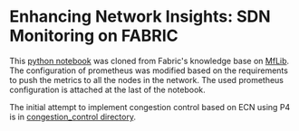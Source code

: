# Enhancing Network Insights: SDN Monitoring on FABRIC

This [python notebook](https://github.com/bindrad/SDN-Monitoring-on-FABRIC/blob/main/monitoring/monitoring.ipynb) was cloned from Fabric's knowledge base on [MfLib](https://github.com/fabric-testbed/jupyter-examples/tree/main/fabric_examples/mflib).
The configuration of prometheus was modified based on the requirements to push the metrics to all the nodes in the network. The used prometheus configuration is attached at the last of the notebook.

The initial attempt to implement congestion control based on ECN using P4 is in [congestion_control directory](https://github.com/bindrad/SDN-Monitoring-on-FABRIC/blob/main/congestion_control/ecn.p4).